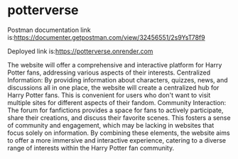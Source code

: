 # potterverse
Postman documentation link is:https://documenter.getpostman.com/view/32456551/2s9YsT78f9


Deployed link is:https://potterverse.onrender.com

The website will offer a comprehensive and interactive platform for Harry Potter fans, addressing various aspects of their interests. 
Centralized Information: By providing information about characters, quizzes, news, and discussions all in one place, the website will create a centralized hub for Harry Potter fans. This is convenient for users who don't want to visit multiple sites for different aspects of their fandom.
Community Interaction: The forum for fanfictions provides a space for fans to actively participate, share their creations, and discuss their favorite scenes. This fosters a sense of community and engagement, which may be lacking in websites that focus solely on information.
By combining these elements, the website aims to offer a more immersive and interactive experience, catering to a diverse range of interests within the Harry Potter fan community.

